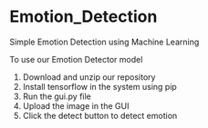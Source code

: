 # Emotion_Detection
Simple Emotion Detection using Machine Learning

To use our Emotion Detector model
1. Download and unzip our repository
2. Install tensorflow in the system using pip
3. Run the gui.py file
4. Upload the image in the GUI
5. Click the detect button to detect emotion
